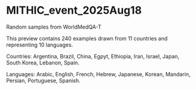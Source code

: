 # MITHIC_event_2025Aug18
Random samples from WorldMedQA-T

This preview contains 240 examples drawn from 11 countries and representing 10 languages.    
    
    
    
    
Countries: Argentina, Brazil, China, Egpyt, Ethiopia, Iran, Israel, Japan, South Korea, Lebanon, Spain.

Languages: Arabic, English, French, Hebrew, Japanese, Korean, Mandarin, Persian, Portuguese, Spanish.

